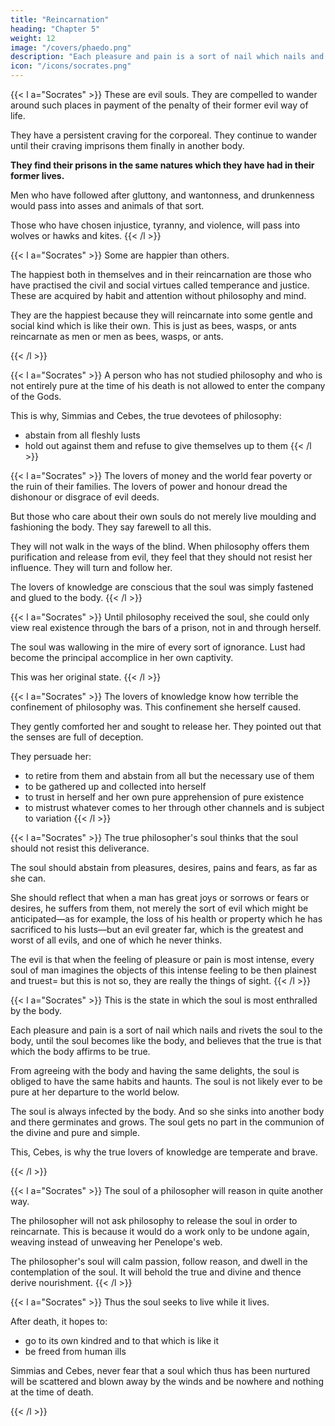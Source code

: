 ```yaml
---
title: "Reincarnation"
heading: "Chapter 5"
weight: 12
image: "/covers/phaedo.png"
description: "Each pleasure and pain is a sort of nail which nails and rivets the soul to the body, until she becomes like the body, and believes that to be true which the body affirms to be true"
icon: "/icons/socrates.png"
---
```




{{< l a="Socrates" >}}
These are evil souls. They are compelled to wander around such places in payment of the penalty of their former evil way of life.

They have a persistent craving for the corporeal. They continue to wander until their craving imprisons them finally in another body.

**They find their prisons in the same natures which they have had in their former lives.**

Men who have followed after gluttony, and wantonness, and drunkenness would pass into asses and animals of that sort.

Those who have chosen injustice, tyranny, and violence, will pass into wolves or hawks and kites.
{{< /l >}}

<!-- And there is no difficulty, he said, in assigning to all of them places answering to their several natures and propensities? -->


{{< l a="Socrates" >}}
Some are happier than others. 

 <!-- place to which they go may be expected to pass -->
The happiest both in themselves and in their reincarnation are those who have practised the civil and social virtues called temperance and justice. These are acquired by habit and attention without philosophy and mind.

They are the happiest because they will reincarnate into some gentle and social kind which is like their own. This is just as bees, wasps, or ants reincarnate as men or men as bees, wasps, or ants. 
<!-- , or back again as man, and just and moderate men may be supposed to spring from them. -->
{{< /l >}}


{{< l a="Socrates" >}}
A person who has not studied philosophy and who is not entirely pure at the time of his death is not allowed to enter the company of the Gods.

<!-- , but the lover of knowledge only.  -->

This is why, Simmias and Cebes, the true devotees of philosophy:
- abstain from all fleshly lusts
- hold out against them and refuse to give themselves up to them
{{< /l >}}


{{< l a="Socrates" >}}
The lovers of money and the world fear poverty or the ruin of their families. The lovers of power and honour dread the dishonour or disgrace of evil deeds.

But those who care about their own souls do not merely live moulding and fashioning the body. They say farewell to all this.

They will not walk in the ways of the blind. When philosophy offers them purification and release from evil, they feel that they should not resist her influence. They will turn and follow her.

The lovers of knowledge are conscious that the soul was simply fastened and glued to the body.
{{< /l >}}


{{< l a="Socrates" >}}
Until philosophy received the soul, she could only view real existence through the bars of a prison, not in and through herself.

The soul was wallowing in the mire of every sort of ignorance. Lust had become the principal accomplice in her own captivity.

This was her original state.
{{< /l >}}


{{< l a="Socrates" >}}
The lovers of knowledge know how terrible the confinement of philosophy was. This confinement she herself caused. 

They gently comforted her and sought to release her. They pointed out that the senses are full of deception. 

They persuade her:
- to retire from them and abstain from all but the necessary use of them
- to be gathered up and collected into herself
- to trust in herself and her own pure apprehension of pure existence
- to mistrust whatever comes to her through other channels and is subject to variation
{{< /l >}}
<!-- ; for such things are visible and tangible, but what she sees in her own nature is intelligible and invisible.  -->


{{< l a="Socrates" >}}
The true philosopher's soul thinks that the soul should not resist this deliverance.

The soul should abstain from pleasures, desires, pains and fears, as far as she can.

She should reflect that when a man has great joys or sorrows or fears or desires, he suffers from them, not merely the sort of evil which might be anticipated—as for example, the loss of his health or property which he has sacrificed to his lusts—but an evil greater far, which is the greatest and worst of all evils, and one of which he never thinks.

The evil is that when the feeling of pleasure or pain is most intense, every soul of man imagines the objects of this intense feeling to be then plainest and truest= but this is not so, they are really the things of sight.
{{< /l >}}


{{< l a="Socrates" >}}
This is the state in which the soul is most enthralled by the body. 

Each pleasure and pain is a sort of nail which nails and rivets the soul to the body, until the soul becomes like the body, and believes that the true is that which the body affirms to be true. 

From agreeing with the body and having the same delights, the soul is obliged to have the same habits and haunts. The soul is not likely ever to be pure at her departure to the world below. 

The soul is always infected by the body. And so she sinks into another body and there germinates and grows. The soul gets no part in the communion of the divine and pure and simple.

This, Cebes, is why the true lovers of knowledge are temperate and brave.
<!-- ; and not for the reason which the world gives. -->
{{< /l >}}

{{< l a="Socrates" >}}
The soul of a philosopher will reason in quite another way.

 <!-- that when released she may deliver herself up again to the thraldom of pleasures and pains, -->

The philosopher will not ask philosophy to release the soul in order to reincarnate. This is because it would  do a work only to be undone again, weaving instead of unweaving her Penelope's web. 

The philosopher's soul will calm passion, follow reason, and dwell in the contemplation of the soul. It will behold the true and divine and thence derive nourishment. 
{{< /l >}}
<!-- (which is not matter of opinion) -->

{{< l a="Socrates" >}}
Thus the soul seeks to live while it lives.

After death, it hopes to:
- go to its own kindred and to that which is like it
- be freed from human ills

Simmias and Cebes, never fear that a soul which thus has been nurtured will be scattered and blown away by the winds and be nowhere and nothing at the time of death.
 <!-- her departure from the body -->
{{< /l >}}

